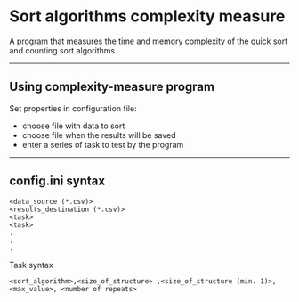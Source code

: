 # Sort algorithms complexity measure
A program that measures the time and memory complexity of the quick sort and counting sort algorithms.

---

## Using complexity-measure program
Set properties in configuration file:

- choose file with data to sort
- choose file when the results will be saved
- enter a series of task to test by the program

---

## config.ini syntax

```
<data_source (*.csv)>
<results_destination (*.csv)>
<task>
<task>
.
.
.
```
Task syntax
```
<sort_algorithm>,<size_of_structure> ,<size_of_structure (min. 1)>, <max_value>, <number of repeats>
```